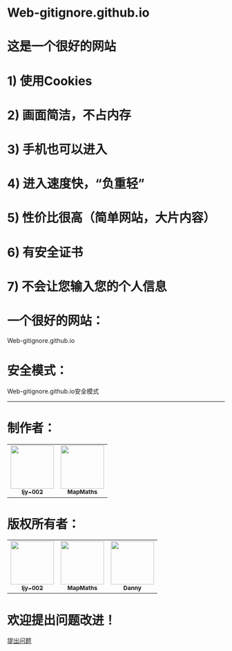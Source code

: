 # Web-gitignore.github.io
# 这是一个很好的网站
# 1) 使用Cookies
# 2) 画面简洁，不占内存
# 3) 手机也可以进入
# 4) 进入速度快，“负重轻”
# 5) 性价比很高（简单网站，大片内容）
# 6) 有安全证书
# 7) 不会让您输入您的个人信息
# 一个很好的网站：
<a href="https://ljy-002.github.io/Web-gitignore.github.io/" target="_blank" style="text-decoration:none">Web-gitignore.github.io</a>
# 安全模式：
<a href="https://ljy-002.github.io/Web-gitignore.github.io/gitignore%E7%9A%84%E4%B8%AA%E4%BA%BA%E4%BB%8B%E7%BB%8D/gitignore%E7%9A%84%E4%B8%AA%E4%BA%BA%E4%BB%8B%E7%BB%8D" target="_blank" style="text-decoration:none">Web-gitignore.github.io安全模式</a>

<hr/>

# 制作者：
<table>
  <tr>
    <td align="center"><a href="https://github.com/ljy-002"><img src="https://avatars1.githubusercontent.com/u/63292034?s=460&u=271fb228c3c812e73709021a912ab3dec0adb205&v=4" width="100px;" alt=""/><br /><sub><b>ljy-002</b></sub></a><br /></td>
    <td align="center"><a href="https://github.com/MapMaths"><img src="https://avatars1.githubusercontent.com/u/62785981?s=400&u=9ed8f97b0fb1901b7a4680c60677d50e2a03e10d&v=4" width="100px;" alt=""/><br /><sub><b>MapMaths</b></sub></a><br /></td>
  </tr>
</table>

# 版权所有者：
<table>
  <tr>
    <td align="center"><a href="https://github.com/ljy-002"><img src="https://avatars1.githubusercontent.com/u/63292034?s=460&u=271fb228c3c812e73709021a912ab3dec0adb205&v=4" width="100px;" alt=""/><br /><sub><b>ljy-002</b></sub></a><br /></td>
    <td align="center"><a href="https://github.com/MapMaths"><img src="https://avatars1.githubusercontent.com/u/62785981?s=400&u=9ed8f97b0fb1901b7a4680c60677d50e2a03e10d&v=4" width="100px;" alt=""/><br /><sub><b>MapMaths</b></sub></a><br /></td>
    <td align="center"><a href="https://github.com/ljy-001"><img src="https://avatars3.githubusercontent.com/u/61677633?s=400&amp;u=d352b4a5cb394c5dd3293f94acbc6fb693b0e67b&amp;v=4" width="100px;" alt=""><br><sub><b>Danny</b></sub></a><br></td>
  </tr>
</table>

# 欢迎提出问题改进！
<a href="https://github.com/ljy-002/Web-gitignore.github.io/issues" target="_blank">提出问题</a>
